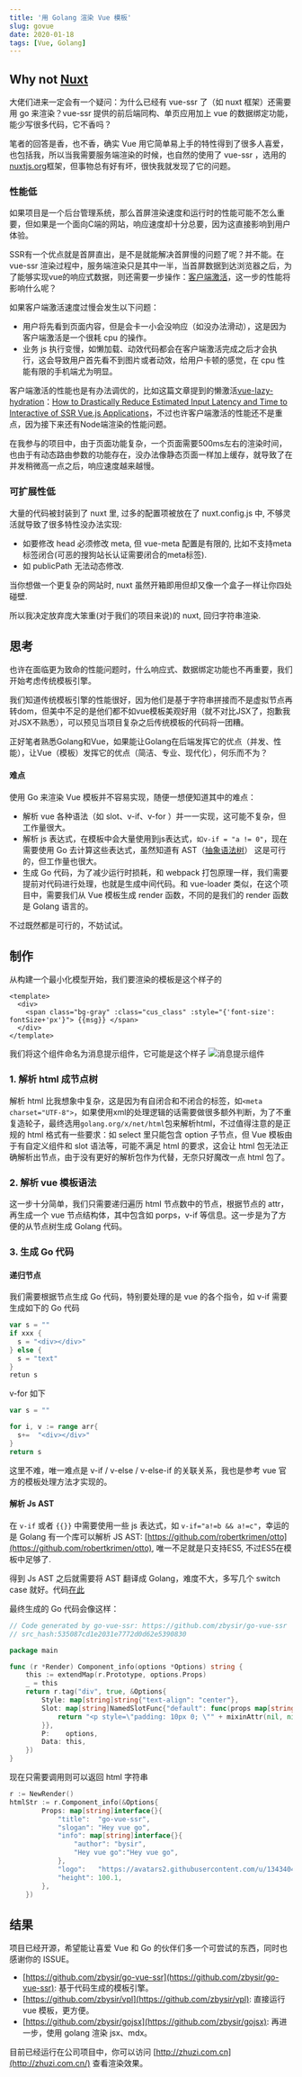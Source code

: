```yaml
---
title: '用 Golang 渲染 Vue 模板'
slug: govue
date: 2020-01-18
tags: [Vue, Golang]
---
```


## Why not [Nuxt](https://nuxtjs.org/guide)
大佬们进来一定会有一个疑问：为什么已经有 vue-ssr 了（如 nuxt 框架）还需要用 go 来渲染？vue-ssr 提供的前后端同构、单页应用加上 vue 的数据绑定功能，能少写很多代码，它不香吗？

笔者的回答是香，也不香，确实 Vue 用它简单易上手的特性得到了很多人喜爱，也包括我，所以当我需要服务端渲染的时候，也自然的使用了 vue-ssr ，选用的 [nuxtjs.org](https://nuxtjs.org/guide/)框架，但事物总有好有坏，很快我就发现了它的问题。

### 性能低

如果项目是一个后台管理系统，那么首屏渲染速度和运行时的性能可能不怎么重要，但如果是一个面向C端的网站，响应速度却十分总要，因为这直接影响到用户体验。

SSR有一个优点就是首屏直出，是不是就能解决首屏慢的问题了呢？并不能。在 vue-ssr 渲染过程中，服务端渲染只是其中一半，当首屏数据到达浏览器之后，为了能够实现vue的响应式数据，则还需要一步操作：[客户端激活](https://ssr.vuejs.org/zh/guide/hydration.html)，这一步的性能将影响什么呢？

如果客户端激活速度过慢会发生以下问题：

- 用户将先看到页面内容，但是会卡一小会没响应（如没办法滑动），这是因为客户端激活是一个很耗 cpu 的操作。
- 业务 js 执行变慢，如懒加载、动效代码都会在客户端激活完成之后才会执行，这会导致用户首先看不到图片或者动效，给用户卡顿的感觉，在 cpu 性能有限的手机端尤为明显。

客户端激活的性能也是有办法调优的，比如这篇文章提到的懒激活[vue-lazy-hydration](https://github.com/maoberlehner/vue-lazy-hydration)：[How to Drastically Reduce Estimated Input Latency and Time to Interactive of SSR Vue.js Applications](https://markus.oberlehner.net/blog/how-to-drastically-reduce-estimated-input-latency-and-time-to-interactive-of-ssr-vue-applications/)，不过也许客户端激活的性能还不是重点，因为接下来还有Node端渲染的性能问题。

在我参与的项目中，由于页面功能复杂，一个页面需要500ms左右的渲染时间，也由于有动态路由参数的功能存在，没办法像静态页面一样加上缓存，就导致了在并发稍微高一点之后，响应速度越来越慢。

### 可扩展性低
大量的代码被封装到了 nuxt 里, 过多的配置项被放在了 nuxt.config.js 中, 不够灵活就导致了很多特性没办法实现:
 
- 如要修改 head 必须修改 meta, 但 vue-meta 配置是有限的, 比如不支持meta标签闭合(可恶的搜狗站长认证需要闭合的meta标签).
- 如 publicPath 无法动态修改.

当你想做一个更复杂的网站时, nuxt 虽然开箱即用但却又像一个盒子一样让你四处碰壁.

所以我决定放弃庞大笨重(对于我们的项目来说)的 nuxt, 回归字符串渲染.

## 思考
也许在面临更为致命的性能问题时，什么响应式、数据绑定功能也不再重要，我们开始考虑传统模板引擎。

我们知道传统模板引擎的性能很好，因为他们是基于字符串拼接而不是虚拟节点再转dom，但美中不足的是他们都不如vue模板美观好用（就不对比JSX了，抱歉我对JSX不熟悉），可以预见当项目复杂之后传统模板的代码将一团糟。

正好笔者熟悉Golang和Vue，如果能让Golang在后端发挥它的优点（并发、性能），让Vue（模板）发挥它的优点（简洁、专业、现代化），何乐而不为？

#### 难点
使用 Go 来渲染 Vue 模板并不容易实现，随便一想便知道其中的难点：

- 解析 vue 各种语法（如 slot、v-if、v-for ）并一一实现，这可能不复杂，但工作量很大。
- 解析 js 表达式，在模板中会大量使用到js表达式，`如v-if = "a != 0"`，现在需要使用 Go 去计算这些表达式，虽然知道有 AST（[抽象语法树](https://baike.baidu.com/item/%E6%8A%BD%E8%B1%A1%E8%AF%AD%E6%B3%95%E6%A0%91/6129952?fr=aladdin)） 这是可行的，但工作量也很大。
- 生成 Go 代码，为了减少运行时损耗，和 webpack 打包原理一样，我们需要提前对代码进行处理，也就是生成中间代码。和 vue-loader 类似，在这个项目中，需要我们从 Vue 模板生成 render 函数，不同的是我们的 render 函数是 Golang 语言的。

不过既然都是可行的，不妨试试。

## 制作
从构建一个最小化模型开始，我们要渲染的模板是这个样子的
```vue
<template>
  <div>
    <span class="bg-gray" :class="cus_class" :style="{'font-size': fontSize+'px'}"> {{msg}} </span>
  </div>
</template>
```
我们将这个组件命名为消息提示组件，它可能是这个样子
![消息提示组件](消息提示组件.png)

### 1. 解析 html 成节点树
解析 html 比我想象中复杂，这是因为有自闭合和不闭合的标签，如`<meta charset="UTF-8">`，如果使用xml的处理逻辑的话需要做很多额外判断，为了不重复造轮子，最终选用`golang.org/x/net/html`包来解析html，不过值得注意的是正规的 html 格式有一些要求：如 select 里只能包含 option 子节点，但 Vue 模板由于有自定义组件和 slot 语法等，可能不满足 html 的要求，这会让 html 包无法正确解析出节点，由于没有更好的解析包作为代替，无奈只好魔改一点 html 包了。

### 2. 解析 vue 模板语法
这一步十分简单，我们只需要递归遍历 html 节点数中的节点，根据节点的 attr，再生成一个 vue 节点结构体，其中包含如 porps，v-if 等信息。这一步是为了方便的从节点树生成 Golang 代码。

### 3. 生成 Go 代码

#### 递归节点
我们需要根据节点生成 Go 代码，特别要处理的是 vue 的各个指令，如 v-if 需要生成如下的 Go 代码
```go
var s = ""
if xxx {
  s = "<div></div>"
} else {
  s = "text"
}
retun s
```
v-for 如下
```go
var s = ""

for i, v := range arr{
  s+=  "<div></div>"
}
return s
```
这里不难，唯一难点是 v-if / v-else / v-else-if 的关联关系，我也是参考 vue 官方的模板处理方法才实现的。

#### 解析 Js AST
在 `v-if` 或者 `{{}}` 中需要使用一些 js 表达式，如 `v-if="a!=b && a!=c"`，幸运的是 Golang 有一个库可以解析 JS AST: [https://github.com/robertkrimen/otto](https://github.com/robertkrimen/otto), 唯一不足就是只支持ES5, 不过ES5在模板中足够了.

得到 Js AST 之后就需要将 AST 翻译成 Golang，难度不大，多写几个 switch case 就好。代码[在此](https://github.com/zbysir/go-vue-ssr/blob/master/pkg/vuessr/ast/go.go#L10)

最终生成的 Go 代码会像这样：
```go
// Code generated by go-vue-ssr: https://github.com/zbysir/go-vue-ssr
// src_hash:535087cd1e2031e7772d0d62e5390830

package main

func (r *Render) Component_info(options *Options) string {
	this := extendMap(r.Prototype, options.Props)
	_ = this
	return r.tag("div", true, &Options{
		Style: map[string]string{"text-align": "center"},
		Slot: map[string]NamedSlotFunc{"default": func(props map[string]interface{}) string {
			return "<p style=\"padding: 10px 0; \"" + mixinAttr(nil, nil, map[string]interface{}{"height": interfaceAdd(lookInterface(this, "height"), 1)}) + ">" + interfaceToStr(lookInterface(this, "slogan"), true) + "</p><img" + mixinAttr(nil, map[string]string{"alt": "todo logo", "height": "50px"}, map[string]interface{}{"src": lookInterface(this, "logo")}) + "></img>"
		}},
		P:    options,
		Data: this,
	})
}
```
现在只需要调用则可以返回 html 字符串
```go
r := NewRender()
htmlStr := r.Component_info(&Options{
        Props: map[string]interface{}{
			"title":  "go-vue-ssr",
			"slogan": "Hey vue go",
			"info": map[string]interface{}{
				"author": "bysir",
				"Hey vue go":"Hey vue go",
			},
			"logo":   "https://avatars2.githubusercontent.com/u/13434040?s=88&v=4",
			"height": 100.1,
		},
	})
```

## 结果
项目已经开源，希望能让喜爱 Vue 和 Go 的伙伴们多一个可尝试的东西，同时也感谢你的 ISSUE。

- [https://github.com/zbysir/go-vue-ssr](https://github.com/zbysir/go-vue-ssr): 基于代码生成的模板引擎。
- [https://github.com/zbysir/vpl](https://github.com/zbysir/vpl): 直接运行 vue 模板，更方便。
- [https://github.com/zbysir/gojsx](https://github.com/zbysir/gojsx): 再进一步，使用 golang 渲染 jsx、mdx。

目前已经运行在公司项目中，你可以访问 [http://zhuzi.com.cn](http://zhuzi.com.cn/) 查看渲染效果。
